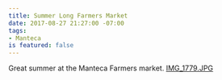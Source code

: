 ```yaml
---
title: Summer Long Farmers Market
date: 2017-08-27 21:27:00 -07:00
tags:
- Manteca
is featured: false
---
```


Great summer at the Manteca Farmers market.
[IMG_1779.JPG](/uploads/IMG_1779.JPG)